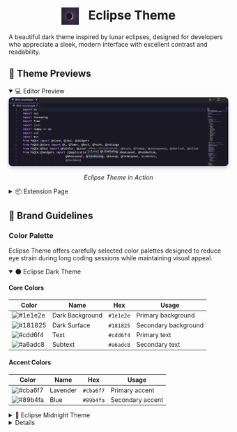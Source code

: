<div align="center">
  <h1>
    <img src="Assets/Eclipse.png" alt="Eclipse Theme Logo" height="40" style="vertical-align: middle; margin-right: 15px;"/>
    Eclipse Theme
  </h1>
</div>

A beautiful dark theme inspired by lunar eclipses, designed for developers who appreciate a sleek, modern interface with excellent contrast and readability.

## 🌟 Theme Previews

<details open>
<summary>💻 Editor Preview</summary>

<div align="center">
  <img src="Assets/EclipseEditor.png" alt="Eclipse Theme Editor View" style="border-radius: 8px; box-shadow: 0 4px 8px rgba(0,0,0,0.2); max-width: 100%;"/>
  <p><em>Eclipse Theme in Action</em></p>
</div>
</details>

<details>
<summary>📦 Extension Page</summary>

<div align="center">
  <img src="Assets/EclipseExtensionPage.jpg" alt="Eclipse Theme Extension Page" style="border-radius: 8px; box-shadow: 0 4px 8px rgba(0,0,0,0.2); max-width: 100%;"/>
  <p><em>Eclipse Theme Extension Page</em></p>
</div>
</details>


## 🎨 Brand Guidelines

### Color Palette

Eclipse Theme offers carefully selected color palettes designed to reduce eye strain during long coding sessions while maintaining visual appeal.

<details open>
<summary>🌑 Eclipse Dark Theme</summary>

#### Core Colors

| Color | Name | Hex | Usage |
|-------|------|-----|-------|
| ![#1e1e2e](https://placehold.co/24x24/1e1e2e/1e1e2e.png) | Dark Background | `#1e1e2e` | Primary background |
| ![#181825](https://placehold.co/24x24/181825/181825.png) | Dark Surface | `#181825` | Secondary background |
| ![#cdd6f4](https://placehold.co/24x24/cdd6f4/cdd6f4.png) | Text | `#cdd6f4` | Primary text |
| ![#a6adc8](https://placehold.co/24x24/a6adc8/a6adc8.png) | Subtext | `#a6adc8` | Secondary text |

#### Accent Colors

| Color | Name | Hex | Usage |
|-------|------|-----|-------|
| ![#cba6f7](https://placehold.co/24x24/cba6f7/cba6f7.png) | Lavender | `#cba6f7` | Primary accent |
| ![#89b4fa](https://placehold.co/24x24/89b4fa/89b4fa.png) | Blue | `#89b4fa` | Secondary accent |

</details>

<details>
<summary>🌙 Eclipse Midnight Theme</summary>

#### Core Colors

| Color | Name | Hex | Usage |
|-------|------|-----|-------|
| ![#0f0e15](https://placehold.co/24x24/0f0e15/0f0e15.png) | Midnight Background | `#0f0e15` | Primary background |
| ![#0a0910](https://placehold.co/24x24/0a0910/0a0910.png) | Deep Space | `#0a0910` | Secondary background |
| ![#e2e2e2](https://placehold.co/24x24/e2e2e2/e2e2e2.png) | Moonlight | `#e2e2e2` | Primary text |
| ![#a8a8c3](https://placehold.co/24x24/a8a8c3/a8a8c3.png) | Starlight | `#a8a8c3` | Secondary text |

#### Accent Colors

| Color | Name | Hex | Usage |
|-------|------|-----|-------|
| ![#bb9af7](https://placehold.co/24x24/bb9af7/bb9af7.png) | Cosmic Purple | `#bb9af7` | Primary accent |
| ![#7aa2f7](https://placehold.co/24x24/7aa2f7/7aa2f7.png) | Nebula Blue | `#7aa2f7` | Secondary accent |

</details>

<details>

### Usage Guidelines

- **Backgrounds**: Use Eclipse Dark (`#0f0e15`) as the primary background and Eclipse Midnight (`#0a0910`) for contrast elements
- **Text**: Use Moonlight (`#e2e2e2`) for primary text and Starlight (`#a8a8c3`) for secondary/disabled text
- **Accents**: Use Cosmic Purple (`#bb9af7`) for primary actions and Nebula Blue (`#7aa2f7`) for secondary actions
- **Contrast**: Ensure text has a minimum contrast ratio of 4.5:1 against background colors

### CSS Variables

For web projects, you can use these CSS variables:

```css
:root {
  --eclipse-dark: #0f0e15;
  --eclipse-midnight: #0a0910;
  --moonlight: #e2e2e2;
  --starlight: #a8a8c3;
  --cosmic-purple: #bb9af7;
  --nebula-blue: #7aa2f7;
}
```

## 📦 Applications

### VS Code Theme
- [Install from Marketplace](https://marketplace.visualstudio.com/items?itemName=Eclipse-Theme.eclipse-theme-midnight)
- [GitHub Repository](https://github.com/eclipse-themes/Eclipse-Themes/tree/main/apps/vscode)

## 📝 License

Eclipse Theme is licensed under the MIT License. See [LICENSE](LICENSE) for more information.


## 📄 License

This project is licensed under the [MIT License](LICENSE).
